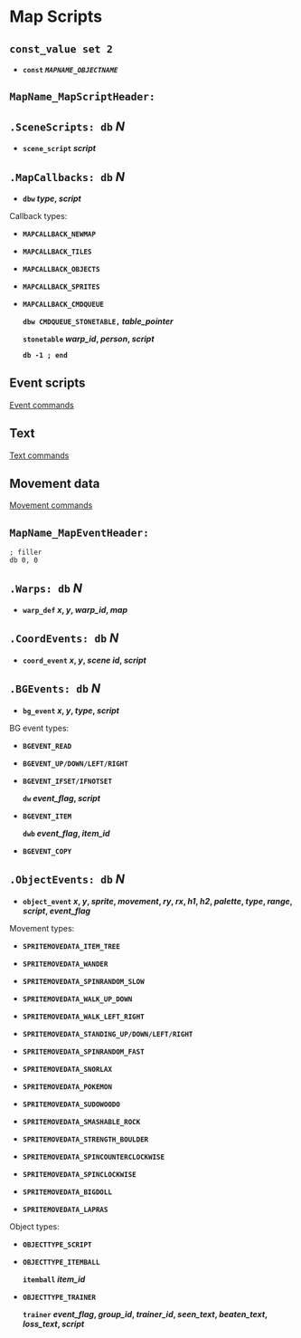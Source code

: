 # Map Scripts


## `const_value set 2`

- **`const` *`MAPNAME_OBJECTNAME`***


## `MapName_MapScriptHeader:`


## `.SceneScripts: db` *N*

- **`scene_script` *script***


## `.MapCallbacks: db` *N*

- **`dbw` *type*, *script***

Callback types:

- **`MAPCALLBACK_NEWMAP`**

- **`MAPCALLBACK_TILES`**

- **`MAPCALLBACK_OBJECTS`**

- **`MAPCALLBACK_SPRITES`**

- **`MAPCALLBACK_CMDQUEUE`**

  **`dbw CMDQUEUE_STONETABLE,` *table_pointer***
  
  **`stonetable` *warp_id*, *person*, *script***
  
  **`db -1 ; end`**


## Event scripts

[Event commands](event_commands.md)


## Text

[Text commands](text_commands.md)


## Movement data

[Movement commands](movement_commands.md)


## `MapName_MapEventHeader:`

	; filler
	db 0, 0


## `.Warps: db` *N*

- **`warp_def` *x*, *y*, *warp_id*, *map***


## `.CoordEvents: db` *N*

- **`coord_event` *x*, *y*, *scene id*, *script***


## `.BGEvents: db` *N*

- **`bg_event` *x*, *y*, *type*, *script***

BG event types:

- **`BGEVENT_READ`**

- **`BGEVENT_UP/DOWN/LEFT/RIGHT`**

- **`BGEVENT_IFSET/IFNOTSET`**

  **`dw` *event_flag*, *script***

- **`BGEVENT_ITEM`**

  **`dwb` *event_flag*, *item_id***

- **`BGEVENT_COPY`**

## `.ObjectEvents: db` *N*

- **`object_event` *x*, *y*, *sprite*, *movement*, *ry*, *rx*, *h1*, *h2*, *palette*, *type*, *range*, *script*, *event_flag***

Movement types:

- **`SPRITEMOVEDATA_ITEM_TREE`**

- **`SPRITEMOVEDATA_WANDER`**

- **`SPRITEMOVEDATA_SPINRANDOM_SLOW`**

- **`SPRITEMOVEDATA_WALK_UP_DOWN`**

- **`SPRITEMOVEDATA_WALK_LEFT_RIGHT`**

- **`SPRITEMOVEDATA_STANDING_UP/DOWN/LEFT/RIGHT`**

- **`SPRITEMOVEDATA_SPINRANDOM_FAST`**

- **`SPRITEMOVEDATA_SNORLAX`**

- **`SPRITEMOVEDATA_POKEMON`**

- **`SPRITEMOVEDATA_SUDOWOODO`**

- **`SPRITEMOVEDATA_SMASHABLE_ROCK`**

- **`SPRITEMOVEDATA_STRENGTH_BOULDER`**

- **`SPRITEMOVEDATA_SPINCOUNTERCLOCKWISE`**

- **`SPRITEMOVEDATA_SPINCLOCKWISE`**

- **`SPRITEMOVEDATA_BIGDOLL`**

- **`SPRITEMOVEDATA_LAPRAS`**

Object types:

- **`OBJECTTYPE_SCRIPT`**

- **`OBJECTTYPE_ITEMBALL`**

  **`itemball` *item_id***

- **`OBJECTTYPE_TRAINER`**

  **`trainer` *event_flag*, *group_id*, *trainer_id*, *seen_text*, *beaten_text*, *loss_text*, *script***
